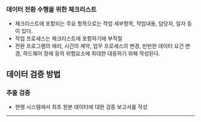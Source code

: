 ### 데이터 전환 수행을 위한 체크리스트
* 체크리스트에 포함되는 주요 항목으로는 작업 세부항목, 작업내용, 담당자, 일자 등이 있다.
* 작업 프로세스는 체크리스트에 포함하기에 부적절
* 전환 프로그램의 에러, 시간의 제약, 업무 프로세스의 변경, 빈번한 데이터 요건 변경, 하드웨어 장애 등의 위험요소에 최대한 대응하기 위해 작성된다.

## 데이터 검증 방법

### 추출 검증
* 현행 시스템에서 최초 원본 데이터에 대한 검증 보고서를 작성

---